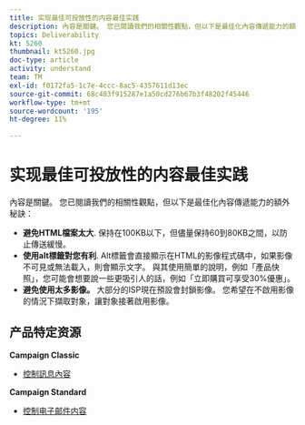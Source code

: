 ```yaml
---
title: 实现最佳可投放性的内容最佳实践
description: 內容是關鍵。 您已閱讀我們的相關性觀點，但以下是最佳化內容傳遞能力的額外秘訣。
topics: Deliverability
kt: 5260
thumbnail: kt5260.jpg
doc-type: article
activity: understand
team: TM
exl-id: f0172fa5-1c7e-4ccc-8ac5-4357611d13ec
source-git-commit: 68c403f915287e1a50cd276b67b3f48202f45446
workflow-type: tm+mt
source-wordcount: '195'
ht-degree: 11%

---
```


# 实现最佳可投放性的内容最佳实践

內容是關鍵。 您已閱讀我們的相關性觀點，但以下是最佳化內容傳遞能力的額外秘訣：

* **避免HTML檔案太大**. 保持在100KB以下，但儘量保持60到80KB之間，以防止傳送緩慢。
* **使用alt標籤對您有利**. Alt標籤會直接顯示在HTML的影像程式碼中，如果影像不可見或無法載入，則會顯示文字。 與其使用簡單的說明，例如「產品快照」，您可能會想要說一些更吸引人的話，例如「立即購買可享受30%優惠」。
* **避免使用太多影像。** 大部分的ISP現在預設會封鎖影像。 您希望在不啟用影像的情況下擷取對象，讓對象接著啟用影像。

## 产品特定资源

**Campaign Classic**

* [控制訊息內容](https://experienceleague.adobe.com/docs/campaign-classic/using/sending-messages/deliverability-management/control-message-content.html)

**Campaign Standard**

* [控制电子邮件内容](https://experienceleague.adobe.com/docs/campaign-standard/using/testing-and-sending/managing-deliverability/control-email-content.html#testing-and-sending)
